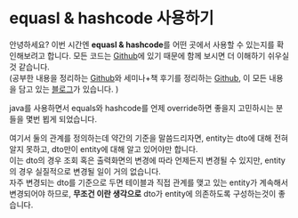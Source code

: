 # equasl & hashcode 사용하기 
안녕하세요? 이번 시간엔 **equasl & hashcode**를 어떤 곳에서 사용할 수 있는지를 확인해보려고 합니다. 모든 코드는 [Github](https://github.com/jojoldu/blog-code/tree/master/business-logic)에 있기 때문에 함께 보시면 더 이해하기 쉬우실 것 같습니다.  
(공부한 내용을 정리하는 [Github](https://github.com/jojoldu/blog-code)와 세미나+책 후기를 정리하는 [Github](https://github.com/jojoldu/review), 이 모든 내용을 담고 있는 [블로그](http://jojoldu.tistory.com/)가 있습니다. )<br/>

java를 사용하면서 equals와 hashcode를 언제 override하면 좋을지 고민하시는 분들을 몇번 뵙게 되었습니다.  


여기서 둘의 관계를 정의하는데 약간의 기준을 말씀드리자면, entity는 dto에 대해 전혀 알지 못하고, dto만이 entity에 대해 알고 있어야만 합니다.  
이는 dto의 경우 조회 혹은 출력화면의 변경에 따라 언제든지 변경될 수 있지만, entity의 경우 실질적으로 변경될 일이 거의 없습니다.  
자주 변경되는 dto를 기준으로 두면 테이블과 직접 관계를 맺고 있는 entity가 계속해서 변경되어야 하므로, **무조건 이란 생각으로** dto가 entity에 의존하도록 구성하는것이 좋습니다.  
 